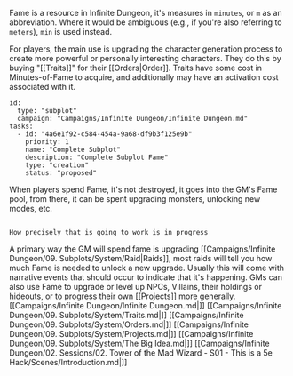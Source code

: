 Fame is a resource in Infinite Dungeon, it's measures in `minutes`, or `m` as an abbreviation. Where it would be ambiguous (e.g., if you're also referring to `meters`), `min` is used instead.

For players, the main use is upgrading the character generation process to create more powerful or personally interesting characters. They do this by buying "[[Traits]]" for their [[Orders|Order]]. Traits have some cost in Minutes-of-Fame to acquire, and additionally may have an activation cost associated with it.
```RpgManager4
id: 
  type: "subplot"
  campaign: "Campaigns/Infinite Dungeon/Infinite Dungeon.md"
tasks: 
  - id: "4a6e1f92-c584-454a-9a68-df9b3f125e9b"
    priority: 1
    name: "Complete Subplot"
    description: "Complete Subplot Fame"
    type: "creation"
    status: "proposed"
```

When players spend Fame, it's not destroyed, it goes into the GM's Fame pool, from there, it can be spent upgrading monsters, unlocking new modes, etc.

```ad-note

How precisely that is going to work is in progress
```

A primary way the GM will spend fame is upgrading [[Campaigns/Infinite Dungeon/09. Subplots/System/Raid|Raids]], most raids will tell you how much Fame is needed to unlock a new upgrade. Usually this will come with narrative events that should occur to indicate that it's happening. GMs can also use Fame to upgrade or level up NPCs, Villains, their holdings or hideouts, or to progress their own [[Projects]] more generally.
[[Campaigns/Infinite Dungeon/Infinite Dungeon.md|]]
[[Campaigns/Infinite Dungeon/09. Subplots/System/Traits.md|]]
[[Campaigns/Infinite Dungeon/09. Subplots/System/Orders.md|]]
[[Campaigns/Infinite Dungeon/09. Subplots/System/Projects.md|]]
[[Campaigns/Infinite Dungeon/09. Subplots/System/The Big Idea.md|]]
[[Campaigns/Infinite Dungeon/02. Sessions/02. Tower of the Mad Wizard - S01 - This is a 5e Hack/Scenes/Introduction.md|]]